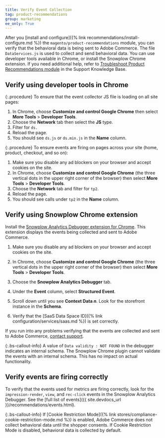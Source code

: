 ```yaml
---
title: Verify Event Collection
tag: product-recommendations
group: marketing
ee_only: True
---
```


After you [install and configure]({% link recommendations/install-configure.md %}) the `magento/product-recommendations` module, you can verify that the behavioral data is being sent to Adobe Commerce. The file `DataServices.js` is used to collect and send behavioral data. You can use developer tools available in Chrome, or install the Snowplow Chrome extension. If you need additional help, refer to [Troubleshoot Product Recommendations module](https://support.magento.com/hc/en-us/articles/360042224851) in the Support Knowledge Base.

## Verify using developer tools in Chrome

{:.procedure}
To ensure that the event collector JS file is loading on all site pages:

1. In Chrome, choose **Customize and control Google Chrome** then select **More Tools** > **Developer Tools**.
1. Choose the **Network** tab then select the **JS** type.
1. Filter for `ds.`
1. Reload the page.
1. You should see `ds.js` or `ds.min.js` in the **Name** column.

{:.procedure}
To ensure events are firing on pages across your site (home, product, checkout, and so on):

1. Make sure you disable any ad blockers on your browser and accept cookies on the site.
1. In Chrome, choose **Customize and control Google Chrome** (the three vertical dots in the upper right corner of the browser) then select **More Tools** > **Developer Tools**.
1. Choose the **Network** tab and filter for `tp2`.
1. Reload the page.
1. You should see calls under `tp2` in the **Name** column.

## Verify using Snowplow Chrome extension

Install the [Snowplow Analytics Debugger extension for Chrome](https://chrome.google.com/webstore/detail/snowplow-analytics-debugg/jbnlcgeengmijcghameodeaenefieedm). This extension displays the events being collected and sent to Adobe Commerce.

1. Make sure you disable any ad blockers on your browser and accept cookies on the site.

1. In Chrome, choose **Customize and control Google Chrome** (the three vertical dots in the upper right corner of the browser) then select **More Tools** > **Developer Tools**.

1. Choose the **Snowplow Analytics Debugger** tab.

1. Under the **Event** column, select **Structured Event**.

1. Scroll down until you see **Context Data _n_**. Look for the storefront instance in the **Schema**.

1. Verify that the [SaaS Data Space ID]({% link configuration/services/saas.md %}) is set correctly.

If you run into any problems verifying that the events are collected and sent to Adobe Commerce, [contact support](https://support.magento.com/hc/en-us).

{:.bs-callout-info}
A value of `Data validity : NOT FOUND` in the debugger indicates an internal schema. The Snowplow Chrome plugin cannot validate the events with an internal schema. This has no impact on actual functionality.

## Verify events are firing correctly

To verify that the events used for metrics are firing correctly, look for the `impression-render`, `view`, and `rec-click` events in the Snowplow Analytics Debugger. See the [full list of events]({{ site.devdocs_url }}/recommendations/events.html).

{:.bs-callout-info}
If [Cookie Restriction Mode]({% link stores/compliance-cookie-restriction-mode.md %}) is enabled, Adobe Commerce does not collect behavioral data until the shopper consents. If Cookie Restriction Mode is disabled, behavioral data is collected by default.
